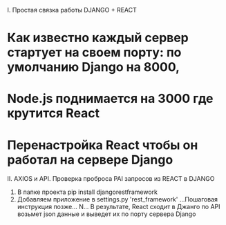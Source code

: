 I. Простая связка работы DJANGO + REACT
# Как известно каждый сервер стартует на своем порту: по умолчанию Django на 8000, 
# Node.js поднимается на 3000 где крутится React 
# Перенастройка React чтобы он работал на сервере Django

II. AXIOS и API. Проверка проброса PAI запросов из REACT в DJANGO
1. В папке проекта pip install djangorestframework
2. Добавляем приложение в settings.py 'rest_framework'
...Пошаговая инструкция позже...
N...
В результате, React сходит в Джанго по API возьмет json данные и выведет их по порту сервера Django



